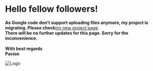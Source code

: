 # Hello fellow followers! #

**As Google code don't support uploading files anymore, my project is migrating. Please check**<a href='http://pavion.github.io/tvstreamrecord'>my new project page</a>.<br>
<b>There will be no further updates for this page. Sorry for the inconvenience.</b><br><br>
<b>With best regards</b><br>
<b>Pavion</b><br>

<img src='http://tvstreamrecord.googlecode.com/files/tvstreamrecord.png' alt='Logo' />
